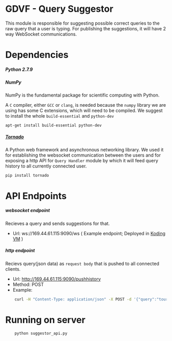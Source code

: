 # GDVF - Query Suggestor
This module is responsible for suggesting possible correct queries to the raw query that a user is typing.
For publishing the suggestions, it will have 2 way WebSocket communications.

# Dependencies

##### Python 2.7.9

##### NumPy
NumPy is the fundamental package for scientific computing with Python.

A `C` compiler, either `GCC` or `clang`, is needed because the `numpy` library we are using has some C extensions, which will need to be compiled.
We suggest to install the whole `build-essential` and `python-dev`

`apt-get install build-essential python-dev`

##### [Tornado](http://www.tornadoweb.org/en/stable/)
A Python web framework and asynchronous networking library. We used it for establishing the websocket communication between the users and for exposing a http API for `Query Handler` module by which it will feed query history to all currently connected user.

`pip install tornado`

# API Endpoints

##### websocket endpoint

Recieves a query and sends suggestions for that.

- Url: ws://169.44.61.115:9090/ws ( Example endpoint; Deployed in [Koding VM](https://koding.com) )

##### http endpoint

Recievs query(json data) as `request body` that is pushed to all connected clients.

- Url: http://169.44.61.115:9090/pushhistory
- Method: POST
- Example:

```bash
    curl -H "Content-Type: application/json" -X POST -d '{"query":"tour cost employee"}' http://169.44.61.115:9090/pushhistory
```

# Running on server
```bash
    python suggestor_api.py
```

